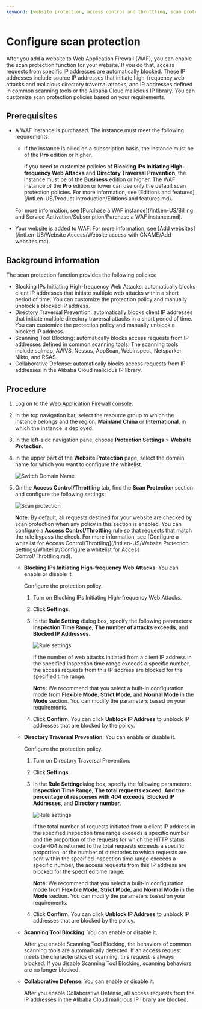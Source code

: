 ```yaml
---
keyword: [website protection, access control and throttling, scan protection, high-frequency web attack blocking, directory traversal, scanning tool, collaborative defense]
---
```


# Configure scan protection

After you add a website to Web Application Firewall \(WAF\), you can enable the scan protection function for your website. If you do that, access requests from specific IP addresses are automatically blocked. These IP addresses include source IP addresses that initiate high-frequency web attacks and malicious directory traversal attacks, and IP addresses defined in common scanning tools or the Alibaba Cloud malicious IP library. You can customize scan protection policies based on your requirements.

## Prerequisites

-   A WAF instance is purchased. The instance must meet the following requirements:

    -   If the instance is billed on a subscription basis, the instance must be of the **Pro** edition or higher.

        If you need to customize policies of **Blocking IPs Initiating High-frequency Web Attacks** and **Directory Traversal Prevention**, the instance must be of the **Business** edition or higher. The WAF instance of the **Pro** edition or lower can use only the default scan protection policies. For more information, see [Editions and features](/intl.en-US/Product Introduction/Editions and features.md).

    For more information, see [Purchase a WAF instance](/intl.en-US/Billing and Service Activation/Subscription/Purchase a WAF instance.md).

-   Your website is added to WAF. For more information, see [Add websites](/intl.en-US/Website Access/Website access with CNAME/Add websites.md).

## Background information

The scan protection function provides the following policies:

-   Blocking IPs Initiating High-frequency Web Attacks: automatically blocks client IP addresses that initiate multiple web attacks within a short period of time. You can customize the protection policy and manually unblock a blocked IP address.
-   Directory Traversal Prevention: automatically blocks client IP addresses that initiate multiple directory traversal attacks in a short period of time. You can customize the protection policy and manually unblock a blocked IP address.
-   Scanning Tool Blocking: automatically blocks access requests from IP addresses defined in common scanning tools. The scanning tools include sqlmap, AWVS, Nessus, AppScan, WebInspect, Netsparker, Nikto, and RSAS.
-   Collaborative Defense: automatically blocks access requests from IP addresses in the Alibaba Cloud malicious IP library.

## Procedure

1.  Log on to the [Web Application Firewall console](https://yundun.console.aliyun.com/?p=waf).

2.  In the top navigation bar, select the resource group to which the instance belongs and the region, **Mainland China** or **International**, in which the instance is deployed.

3.  In the left-side navigation pane, choose **Protection Settings** \> **Website Protection**.

4.  In the upper part of the **Website Protection** page, select the domain name for which you want to configure the whitelist.

    ![Switch Domain Name](https://static-aliyun-doc.oss-accelerate.aliyuncs.com/assets/img/en-US/8038549951/p77231.png)

5.  On the **Access Control/Throttling** tab, find the **Scan Protection** section and configure the following settings:

    ![Scan protection](https://static-aliyun-doc.oss-accelerate.aliyuncs.com/assets/img/en-US/9628549951/p74001.png)

    **Note:** By default, all requests destined for your website are checked by scan protection when any policy in this section is enabled. You can configure a **Access Control/Throttling** rule so that requests that match the rule bypass the check. For more information, see [Configure a whitelist for Access Control/Throttling](/intl.en-US/Website Protection Settings/Whitelist/Configure a whitelist for Access Control/Throttling.md).

    -   **Blocking IPs Initiating High-frequency Web Attacks**: You can enable or disable it.

        Configure the protection policy.

        1.  Turn on Blocking IPs Initiating High-frequency Web Attacks.
        2.  Click **Settings**.
        3.  In the **Rule Setting** dialog box, specify the following parameters: **Inspection Time Range**, **The number of attacks exceeds**, and **Blocked IP Addresses**.

            ![Rule settings](https://static-aliyun-doc.oss-accelerate.aliyuncs.com/assets/img/en-US/0628549951/p73999.png)

            If the number of web attacks initiated from a client IP address in the specified inspection time range exceeds a specific number, the access requests from this IP address are blocked for the specified time range.

            **Note:** We recommend that you select a built-in configuration mode from **Flexible Mode**, **Strict Mode**, and **Normal Mode** in the **Mode** section. You can modify the parameters based on your requirements.

        4.  Click **Confirm**.
        You can click **Unblock IP Address** to unblock IP addresses that are blocked by the policy.

    -   **Directory Traversal Prevention**: You can enable or disable it.

        Configure the protection policy.

        1.  Turn on Directory Traversal Prevention.
        2.  Click **Settings**.
        3.  In the **Rule Setting**dialog box, specify the following parameters: **Inspection Time Range**, **The total requests exceed**, **And the percentage of responses with 404 exceeds**, **Blocked IP Addresses**, and **Directory number**.

            ![Rule settings](https://static-aliyun-doc.oss-accelerate.aliyuncs.com/assets/img/en-US/0628549951/p74004.png)

            If the total number of requests initiated from a client IP address in the specified inspection time range exceeds a specific number and the proportion of the requests for which the HTTP status code 404 is returned to the total requests exceeds a specific proportion, or the number of directories to which requests are sent within the specified inspection time range exceeds a specific number, the access requests from this IP address are blocked for the specified time range.

            **Note:** We recommend that you select a built-in configuration mode from **Flexible Mode**, **Strict Mode**, and **Normal Mode** in the **Mode** section. You can modify the parameters based on your requirements.

        4.  Click **Confirm**.
        You can click **Unblock IP Address** to unblock IP addresses that are blocked by the policy.

    -   **Scanning Tool Blocking**: You can enable or disable it.

        After you enable Scanning Tool Blocking, the behaviors of common scanning tools are automatically detected. If an access request meets the characteristics of scanning, this request is always blocked. If you disable Scanning Tool Blocking, scanning behaviors are no longer blocked.

    -   **Collaborative Defense**: You can enable or disable it.

        After you enable Collaborative Defense, all access requests from the IP addresses in the Alibaba Cloud malicious IP library are blocked.


